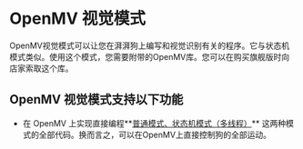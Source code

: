 # OpenMV 视觉模式

  OpenMV视觉模式可以让您在湃湃狗上编写和视觉识别有关的程序。它与状态机模式类似。使用这个模式，您需要附带的OpenMV库。您可以在购买旗舰版时向店家索取这个库。





## OpenMV 视觉模式支持以下功能

- 在 OpenMV 上实现直接编程**<u>普通模式、状态机模式（多线程）</u>** 这两种模式的全部代码。换而言之，可以在OpenMV上直接控制狗的全部运动。

